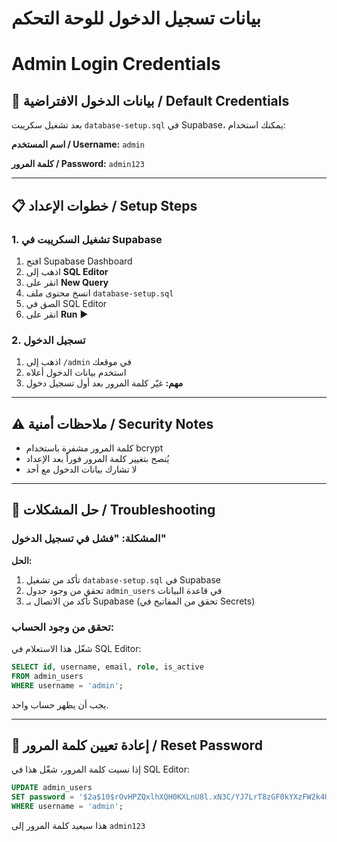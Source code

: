 # بيانات تسجيل الدخول للوحة التحكم
# Admin Login Credentials

## 🔐 بيانات الدخول الافتراضية / Default Credentials

بعد تشغيل سكريبت `database-setup.sql` في Supabase، يمكنك استخدام:

**اسم المستخدم / Username:** `admin`

**كلمة المرور / Password:** `admin123`

---

## 📋 خطوات الإعداد / Setup Steps

### 1. تشغيل السكريبت في Supabase

1. افتح Supabase Dashboard
2. اذهب إلى **SQL Editor**
3. انقر على **New Query**
4. انسخ محتوى ملف `database-setup.sql`
5. الصق في SQL Editor
6. انقر على **Run** ▶️

### 2. تسجيل الدخول

1. اذهب إلى `/admin` في موقعك
2. استخدم بيانات الدخول أعلاه
3. **مهم:** غيّر كلمة المرور بعد أول تسجيل دخول

---

## ⚠️ ملاحظات أمنية / Security Notes

- كلمة المرور مشفرة باستخدام bcrypt
- يُنصح بتغيير كلمة المرور فوراً بعد الإعداد
- لا تشارك بيانات الدخول مع أحد

---

## 🔧 حل المشكلات / Troubleshooting

### المشكلة: "فشل في تسجيل الدخول"

**الحل:**

1. تأكد من تشغيل `database-setup.sql` في Supabase
2. تحقق من وجود جدول `admin_users` في قاعدة البيانات
3. تأكد من الاتصال بـ Supabase (تحقق من المفاتيح في Secrets)

### تحقق من وجود الحساب:

شغّل هذا الاستعلام في SQL Editor:

```sql
SELECT id, username, email, role, is_active 
FROM admin_users 
WHERE username = 'admin';
```

يجب أن يظهر حساب واحد.

---

## 🔄 إعادة تعيين كلمة المرور / Reset Password

إذا نسيت كلمة المرور، شغّل هذا في SQL Editor:

```sql
UPDATE admin_users 
SET password = '$2a$10$rOvHPZQxlhXQH0KXLnU8l.xN3C/YJ7LrT8zGF0kYXzFW2k4UqvKSK'
WHERE username = 'admin';
```

هذا سيعيد كلمة المرور إلى `admin123`
